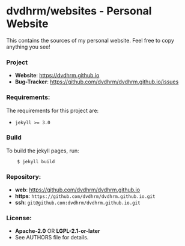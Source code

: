dvdhrm/websites - Personal Website
==================================

This contains the sources of my personal website. Feel free to copy anything
you see!

### Project

 - **Website**: <https://dvdhrm.github.io>
 - **Bug-Tracker**: <https://github.com/dvdhrm/dvdhrm.github.io/issues>

### Requirements:

The requirements for this project are:

 * `jekyll >= 3.0`

### Build

To build the jekyll pages, run:

```
    $ jekyll build
```

### Repository:

 - **web**:   <https://github.com/dvdhrm/dvdhrm.github.io>
 - **https**: `https://github.com/dvdhrm/dvdhrm.github.io.git`
 - **ssh**:   `git@github.com:dvdhrm/dvdhrm.github.io.git`

### License:

 - **Apache-2.0** OR **LGPL-2.1-or-later**
 - See AUTHORS file for details.
